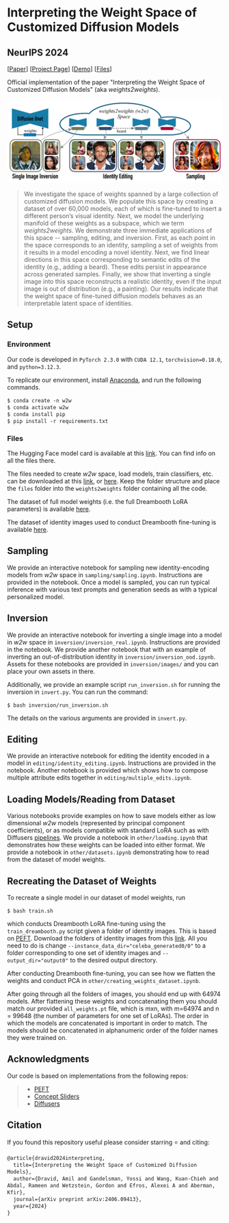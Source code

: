 # Interpreting the Weight Space of Customized Diffusion Models
## NeurIPS 2024
[[Paper](https://arxiv.org/abs/2406.09413)] [[Project Page](https://snap-research.github.io/weights2weights/)] [[Demo](https://huggingface.co/spaces/snap-research/weights2weights)] [[Files](https://huggingface.co/snap-research/weights2weights)]

Official implementation of the paper "Interpreting the Weight Space of Customized Diffusion Models" (aka *weights2weights*). 

<img src="./assets/teaser.jpg" alt="teaser" width="800"/>

>We investigate the space of weights spanned by a large collection of customized diffusion models. We populate this space by creating a dataset of over 60,000 models, each of which is fine-tuned to insert a different person’s visual identity. Next, we model the underlying manifold of these weights as a subspace, which we term <em>weights2weights</em>. We demonstrate three immediate applications of this space -- sampling, editing, and inversion. First, as each point in the space corresponds to an identity, sampling a set of weights from it results in a model encoding a novel identity. Next, we find linear directions in this space corresponding to semantic edits of the identity (e.g., adding a beard). These edits persist in appearance across generated samples. Finally, we show that inverting a single image into this space reconstructs a realistic identity, even if the input image is out of distribution (e.g., a painting). Our results indicate that the weight space of fine-tuned diffusion models behaves as an interpretable latent space of identities.

## Setup
### Environment
Our code is developed in `PyTorch 2.3.0` with `CUDA 12.1`, `torchvision=0.18.0`, and `python=3.12.3`.

To replicate our environment, install [Anaconda](https://docs.anaconda.com/free/anaconda/install/index.html), and run the following commands.
```
$ conda create -n w2w
$ conda activate w2w
$ conda install pip
$ pip install -r requirements.txt
```

### Files
The Hugging Face model card is available at this [link](https://huggingface.co/Snapchat/weights2weights). You can find info on all the files there.

The files needed to create *w2w* space, load models, train classifiers, etc. can be downloaded at this [link](https://huggingface.co/Snapchat/weights2weights/tree/main/files), or [here](https://drive.google.com/file/d/1W1_klpdeCZr5b0Kdp7SaS7veDV2ZzfbB/view?usp=sharing). Keep the folder structure and place the `files` folder into the `weights2weights` folder containing all the code.

The dataset of full model weights (i.e. the full Dreambooth LoRA parameters) is available [here](https://huggingface.co/Snapchat/weights2weights/tree/main/weights_datasets).  

The dataset of identity images used to conduct Dreambooth fine-tuning is available [here](https://huggingface.co/datasets/wangkua1/w2w-celeba-generated/tree/main).  


## Sampling 
We provide an interactive notebook for sampling new identity-encoding models from *w2w* space in `sampling/sampling.ipynb`. Instructions are provided in the notebook. Once a model is sampled, you can run typical inference with various text prompts and generation seeds as with a typical personalized model. 

## Inversion 
We provide an interactive notebook for inverting a single image into a model in *w2w* space in `inversion/inversion_real.ipynb`. Instructions are provided in the notebook. We provide another notebook that with an example of inverting an out-of-distribution identity in `inversion/inversion_ood.ipynb`. Assets for these notebooks are provided in `inversion/images/` and you can place your own assets in there. 

Additionally, we provide an example script `run_inversion.sh` for running the inversion in `invert.py`.  You can run the command:
```
$ bash inversion/run_inversion.sh
```
The details on the various arguments are provided in `invert.py`.

## Editing 
We provide an interactive notebook for editing the identity encoded in a model in `editing/identity_editing.ipynb`. Instructions are provided in the notebook. Another notebook is provided which shows how to compose multiple attribute edits together in `editing/multiple_edits.ipynb`.

## Loading Models/Reading from Dataset
Various notebooks provide examples on how to save models either as low dimensional *w2w* models (represented by principal component coefficients), or as models compatible with standard LoRA such as with Diffusers [pipelines](https://huggingface.co/docs/diffusers/en/api/pipelines/overview). We provide a notebook in `other/loading.ipynb` that demonstrates how these weights can be loaded into either format. We provide a notebook in `other/datasets.ipynb` demonstrating how to read from the dataset of model weights.

## Recreating the Dataset of Weights
To recreate a single model in our dataset of model weights, run 
```
$ bash train.sh
```
which conducts Dreambooth LoRA fine-tuning using the `train_dreambooth.py` script given a folder of identity images. This is based on [PEFT](https://github.com/huggingface/peft/tree/main/examples/lora_dreambooth). Download the folders of identity images from this [link](https://huggingface.co/datasets/wangkua1/w2w-celeba-generated/tree/main). All you need to do is change ``--instance_data_dir="celeba_generated0/0"`` to a folder corresponding to one set of identity images and ``--output_dir="output0"`` to the desired output directory. 

After conducting Dreambooth fine-tuning, you can see how we flatten the weights and conduct PCA in ``other/creating_weights_dataset.ipynb``.

After going through all the folders of images, you should end up with 64974 models. After flattening these weights and concatenating them you should match our provided ``all_weights.pt`` file, which is mxn, with m=64974 and n = 99648 (the number of parameters for one set of LoRAs). The order in which the models are concatenated is important in order to match. The models should be concatenated in alphanumeric order of the folder names they were trained on. 


## Acknowledgments
Our code is based on implementations from the following repos: 

>* [PEFT](https://github.com/huggingface/peft)
>* [Concept Sliders](https://github.com/rohitgandikota/sliders)
>* [Diffusers](https://github.com/huggingface/diffusers)


## Citation
If you found this repository useful please consider starring ⭐ and citing:
```
@article{dravid2024interpreting,
  title={Interpreting the Weight Space of Customized Diffusion Models},
  author={Dravid, Amil and Gandelsman, Yossi and Wang, Kuan-Chieh and Abdal, Rameen and Wetzstein, Gordon and Efros, Alexei A and Aberman, Kfir},
  journal={arXiv preprint arXiv:2406.09413},
  year={2024}
}
```


